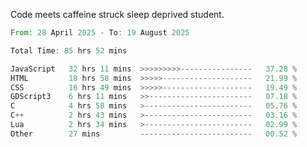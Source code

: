 Code meets caffeine struck sleep deprived student.

<!--START_SECTION:waka-->

```rust
From: 28 April 2025 - To: 19 August 2025

Total Time: 85 hrs 52 mins

JavaScript   32 hrs 11 mins  >>>>>>>>>----------------   37.28 %
HTML         18 hrs 58 mins  >>>>>--------------------   21.99 %
CSS          16 hrs 49 mins  >>>>>--------------------   19.49 %
GDScript3    6 hrs 11 mins   >>-----------------------   07.18 %
C            4 hrs 58 mins   >------------------------   05.76 %
C++          2 hrs 43 mins   >------------------------   03.16 %
Lua          2 hrs 34 mins   >------------------------   02.99 %
Other        27 mins         -------------------------   00.52 %
```

<!--END_SECTION:waka-->
